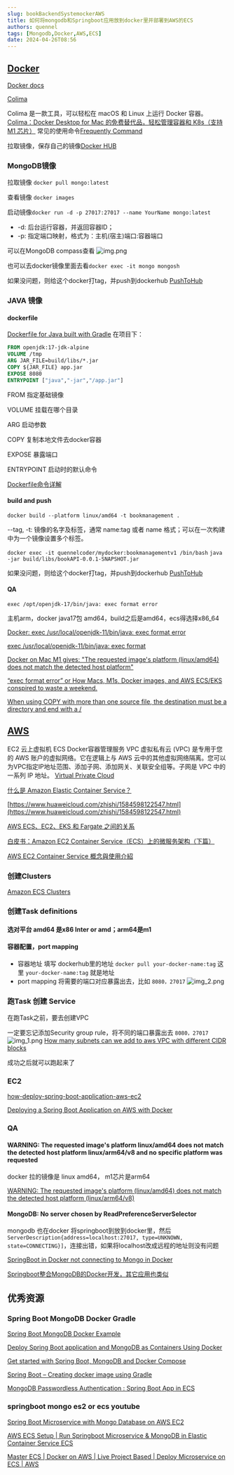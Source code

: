 ```yaml
---
slug: bookBackendSystemockerAWS
title: 如何将mongodb和Springboot应用放到docker里并部署到AWS的ECS
authors: quennel
tags: [Mongodb,Docker,AWS,ECS]
date: 2024-04-26T08:56
---
```

## [Docker](https://www.docker.com/)
[Docker docs](/docs/category/docker)

[Colima](https://github.com/abiosoft/colima)

Colima 是一款工具，可以轻松在 macOS 和 Linux 上运行 Docker 容器。
[Colima：Docker Desktop for Mac 的免费替代品，轻松管理容器和 K8s（支持 M1 芯片）](https://zhuanlan.zhihu.com/p/466229156)
常见的使用命令[Frequently Command](/docs/Docker/FrequentlyCommand)



拉取镜像，保存自己的镜像[Docker HUB](https://hub.docker.com/)


### MongoDB镜像
拉取镜像
`docker pull mongo:latest `

查看镜像
`docker images`

启动镜像`docker run -d -p 27017:27017 --name YourName mongo:latest`
- -d: 后台运行容器，并返回容器ID；
- -p: 指定端口映射，格式为：主机(宿主)端口:容器端口

可以在MongoDB compass查看 
![img.png](img.png)

也可以去docker镜像里面去看`docker exec -it mongo mongosh`

如果没问题，则给这个docker打tag，并push到dockerhub [PushToHub](/docs/Docker/PushToHub)

### JAVA 镜像
#### dockerfile
[Dockerfile for Java built with Gradle](/docs/Docker/DockerfileInJava)
在项目下：
```dockerfile title="Dockerfile"
FROM openjdk:17-jdk-alpine
VOLUME /tmp
ARG JAR_FILE=build/libs/*.jar
COPY ${JAR_FILE} app.jar
EXPOSE 8080
ENTRYPOINT ["java","-jar","/app.jar"]
```
FROM 指定基础镜像

VOLUME 挂载在哪个目录

ARG 启动参数

COPY 复制本地文件去docker容器

EXPOSE 暴露端口

ENTRYPOINT 启动时的默认命令

[Dockerfile命令详解](https://blog.csdn.net/tc979907461/article/details/107614667)

#### build and push
`docker build --platform linux/amd64 -t bookmanagement . `

--tag, -t: 镜像的名字及标签，通常 name:tag 或者 name 格式；可以在一次构建中为一个镜像设置多个标签。

` docker exec -it quennelcoder/mydocker:bookmanagementv1 /bin/bash `
`java -jar build/libs/bookAPI-0.0.1-SNAPSHOT.jar  `

如果没问题，则给这个docker打tag，并push到dockerhub [PushToHub](/docs/Docker/PushToHub)

#### QA
`exec /opt/openjdk-17/bin/java: exec format error`

主机arm，docker java17包 amd64，build之后是amd64，ecs得选择x86_64

[Docker: exec /usr/local/openjdk-11/bin/java: exec format error](https://stackoverflow.com/questions/75089403/docker-exec-usr-local-openjdk-11-bin-java-exec-format-error)

[exec /usr/local/openjdk-11/bin/java: exec format](https://waytohksharma.medium.com/exec-usr-local-openjdk-11-bin-java-exec-format-1b68effb2446)

[Docker on Mac M1 gives: "The requested image's platform (linux/amd64) does not match the detected host platform"](https://stackoverflow.com/questions/69054921/docker-on-mac-m1-gives-the-requested-images-platform-linux-amd64-does-not-m)

[“exec format error” or How Macs, M1s, Docker images, and AWS ECS/EKS conspired to waste a weekend.](https://medium.com/block-imperium-games/exec-format-error-or-how-macs-m1s-docker-images-and-aws-ecs-eks-conspired-to-waste-a-weekend-6fcd2ea063d1)

[When using COPY with more than one source file, the destination must be a directory and end with a /](https://stackoverflow.com/questions/53650492/when-using-copy-with-more-than-one-source-file-the-destination-must-be-a-direct)


## [AWS](https://aws.amazon.com/)
EC2 云上虚拟机
ECS Docker容器管理服务
VPC
虚拟私有云 (VPC) 是专用于您的 AWS 账户的虚拟网络。它在逻辑上与 AWS 云中的其他虚拟网络隔离。您可以为VPC指定IP地址范围、添加子网、添加网关、关联安全组等。子网是 VPC 中的一系列 IP 地址。
[ Virtual Private Cloud](https://aws.amazon.com/cn/vpc/)

[什么是 Amazon Elastic Container Service？](https://docs.aws.amazon.com/zh_cn/AmazonECS/latest/developerguide/Welcome.html)

[https://www.huaweicloud.com/zhishi/1584598122547.html](https://www.huaweicloud.com/zhishi/1584598122547.html)

[AWS ECS、EC2、EKS 和 Fargate 之间的关系](https://blog.csdn.net/winfield821/article/details/135387756)

[白皮书：Amazon EC2 Container Service（ECS）上的微服务架构（下篇）](https://aws.amazon.com/cn/blogs/china/microservices-on-amazon-ecs-2/)

[AWS EC2 Container Service 概念與使用介紹](https://medium.com/@chihsuan/aws-ec2-container-service-%E6%A6%82%E5%BF%B5%E8%88%87%E4%BD%BF%E7%94%A8%E4%BB%8B%E7%B4%B9-28258247947a#:~:text=Task%EF%BC%9A%E4%B8%80%E8%88%AC%E6%88%91%E5%80%91%E9%80%9A%E5%B8%B8%E5%8F%AA,%E6%8F%90%E4%BE%9B%E8%87%AA%E5%8B%95%E9%87%8D%E5%95%9F%E7%9A%84%E5%8A%9F%E8%83%BD%E3%80%82)


### 创建Clusters
[Amazon ECS Clusters](https://docs.aws.amazon.com/zh_cn/AmazonECS/latest/developerguide/clusters.html)
### 创建Task definitions
#### 选对平台 amd64 是x86 Inter or amd；arm64是m1
#### 容器配置，port mapping
- 容器地址 填写 dockerhub里的地址 `docker pull your-docker-name:tag` 这里 `your-docker-name:tag` 就是地址
- port mapping 将需要的端口对应暴露出去，比如 `8080，27017`
![img_2.png](img_2.png)
### 跑Task 创建 Service
在跑Task之前，要去创建VPC

一定要忘记添加Security group rule，将不同的端口暴露出去 `8080，27017`
![img_1.png](img_1.png)
[How many subnets can we add to aws VPC with different CIDR blocks](https://stackoverflow.com/questions/49199804/how-many-subnets-can-we-add-to-aws-vpc-with-different-cidr-blocks)

成功之后就可以跑起来了


### EC2
[how-deploy-spring-boot-application-aws-ec2](https://www.linkedin.com/pulse/how-deploy-spring-boot-application-aws-ec2-3-rakesh-reddy-kjiwc/)

[Deploying a Spring Boot Application on AWS with Docker](https://medium.com/@rosuth/deploying-a-spring-boot-application-on-aws-with-docker-e065ab3ab501)

### QA

#### WARNING: The requested image's platform linux/amd64 does not match the detected host platform linux/arm64/v8 and no specific platform was requested

docker 拉的镜像是 linux amd64， m1芯片是arm64

[WARNING: The requested image's platform (linux/amd64) does not match the detected host platform (linux/arm64/v8)](https://dev.to/docker/run-x86-containers-on-apple-mac-m1-with-rosetta-2-417a)

#### MongoDB: No server chosen by ReadPreferenceServerSelector
mongodb 也在docker
将springboot到放到docker里，然后`ServerDescription{address=localhost:27017, type=UNKNOWN, state=CONNECTING}]`，连接出错，如果将localhost改成远程的地址则没有问题

[SpringBoot in Docker not connecting to Mongo in Docker](https://stackoverflow.com/questions/56938511/springboot-in-docker-not-connecting-to-mongo-in-docker)

[Springboot整合MongoDB的Docker开发，其它应用也类似](https://www.cnblogs.com/larrydpk/p/13247127.html)



## 优秀资源
### Spring Boot MongoDB Docker Gradle
[Spring Boot MongoDB Docker Example](https://frugalisminds.com/spring-boot-mongodb-docker-example/)

[Deploy Spring Boot application and MongoDB as Containers Using Docker](https://chanakambkarunarathna.medium.com/deploy-spring-boot-application-and-mongodb-as-containers-using-docker-5e38c687525b)

[Get started with Spring Boot, MongoDB and Docker Compose](https://sfmohassel.medium.com/get-started-with-spring-boot-mongodb-and-docker-compose-cfae8283ed1b)

[Spring Boot – Creating docker image using Gradle](https://www.geeksforgeeks.org/spring-boot-creating-docker-image-using-gradle/)

[MongoDB Passwordless Authentication : Spring Boot App in ECS](https://contact-rajeshvinayagam.medium.com/mongodb-passwordless-authentication-spring-boot-app-in-ecs-8c55079d63bd)


### springboot mongo es2 or ecs youtube
[Spring Boot Microservice with Mongo Database on AWS EC2](https://www.youtube.com/watch?v=79Vn8A907ZA&ab_channel=TechnoTownTechie)

[AWS ECS Setup | Run Springboot Microservice & MongoDB in Elastic Container Service ECS](https://www.youtube.com/watch?v=reKPCV5y0l4)

[Master ECS | Docker on AWS | Live Project Based | Deploy Microservice on ECS | AWS](https://www.youtube.com/watch?v=gsfKVa2-GtI&ab_channel=PeaceOfCode)
